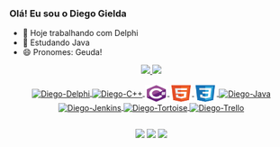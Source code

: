 ### Olá! Eu sou o Diego Gielda

- 🔭 Hoje trabalhando com Delphi
- 🌱 Estudando Java
- 😄 Pronomes: Geuda!

<div align="center">
  <a href="https://github.com/DiegoGielda">
  <img height="180em" src="https://github-readme-stats.vercel.app/api?username=DiegoGielda&show_icons=true&theme=nightowl&include_all_commits=true&count_private=true"/>
  <img height="180em" src="https://github-readme-stats.vercel.app/api/top-langs/?username=DiegoGielda&layout=compact&langs_count=7&theme=nightowl"/>
</div>
  
<div style="display: inline_block" align="center"><br>
  <img align="center" alt="Diego-Delphi" height="30" width="40" src="https://www.remobjects.com.br/images/partner-logos/Delphi11-256.png">
  
  <img align="center" alt="Diego-C++" height="30" width="40" src="https://cdn.jsdelivr.net/gh/devicons/devicon/icons/cplusplus/cplusplus-original.svg">
  <img align="center" alt="Diego-Csharp" height="30" width="40" src="https://raw.githubusercontent.com/devicons/devicon/master/icons/csharp/csharp-original.svg">
  <img align="center" alt="Diego-HTML" height="30" width="40" src="https://raw.githubusercontent.com/devicons/devicon/master/icons/html5/html5-original.svg">
  <img align="center" alt="Diego-CSS" height="30" width="40" src="https://raw.githubusercontent.com/devicons/devicon/master/icons/css3/css3-original.svg">
  <img align="center" alt="Diego-Java" height="30" width="40" src="https://cdn.jsdelivr.net/gh/devicons/devicon/icons/java/java-original.svg">
  <img align="center" alt="Diego-Jenkins" height="30" width="40" src="https://cdn.jsdelivr.net/gh/devicons/devicon/icons/jenkins/jenkins-original.svg">
  <img align="center" alt="Diego-Tortoise" height="30" width="40" src="https://cdn.jsdelivr.net/gh/devicons/devicon/icons/tortoisegit/tortoisegit-original.svg">
  <img align="center" alt="Diego-Trello" height="30" width="40" src="https://icongr.am/devicon/trello-plain-wordmark.svg?size=126&color=00b8e6">
</div>
  
  ##
  
  <div align="center"> 
  <a href="https://www.instagram.com/diegogielda/" target="_blank"><img src="https://img.shields.io/badge/-Instagram-%23E4405F?style=for-the-badge&logo=instagram&logoColor=white" target="_blank"></a>
  <a href="https://www.linkedin.com/in/diego-gielda-953a97186/" target="_blank"><img src="https://img.shields.io/badge/-LinkedIn-%230077B5?style=for-the-badge&logo=linkedin&logoColor=white" target="_blank"></a> 
  <a href = "mailto:diegogielda7@gmail.com"><img src="https://img.shields.io/badge/-Gmail-%23333?style=for-the-badge&logo=gmail&logoColor=white" target="_blank"></a>
 
   <!-- Colocar alguma informação -->
</div>
